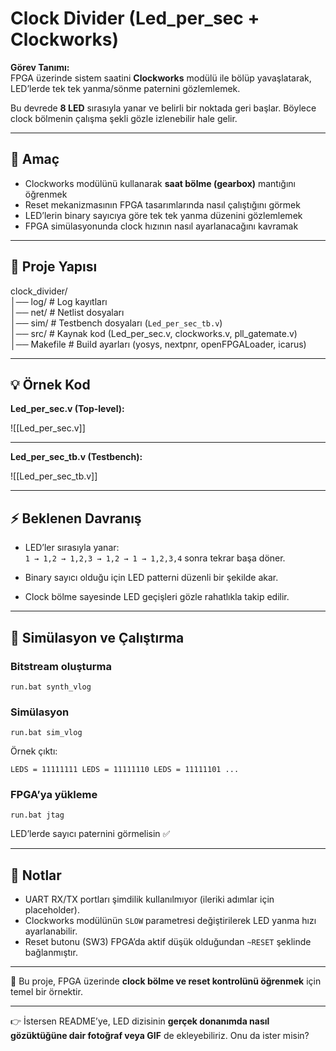 # **Clock Divider (Led_per_sec + Clockworks)**

**Görev Tanımı:**  
FPGA üzerinde sistem saatini **Clockworks** modülü ile bölüp yavaşlatarak, LED’lerde tek tek yanma/sönme paternini gözlemlemek.

Bu devrede **8 LED** sırasıyla yanar ve belirli bir noktada geri başlar. Böylece clock bölmenin çalışma şekli gözle izlenebilir hale gelir.

---

## 🎯 **Amaç**

- Clockworks modülünü kullanarak **saat bölme (gearbox)** mantığını öğrenmek
- Reset mekanizmasının FPGA tasarımlarında nasıl çalıştığını görmek
- LED’lerin binary sayıcıya göre tek tek yanma düzenini gözlemlemek
- FPGA simülasyonunda clock hızının nasıl ayarlanacağını kavramak

---

## 📂 Proje Yapısı

clock_divider/  
│── log/ # Log kayıtları  
│── net/ # Netlist dosyaları  
│── sim/ # Testbench dosyaları (`Led_per_sec_tb.v`)  
│── src/ # Kaynak kod (Led_per_sec.v, clockworks.v, pll_gatemate.v)  
│── Makefile # Build ayarları (yosys, nextpnr, openFPGALoader, icarus)

---

## 💡 Örnek Kod

**Led_per_sec.v (Top-level):**

![[Led_per_sec.v]]

---

**Led_per_sec_tb.v (Testbench):**

![[Led_per_sec_tb.v]]

---

## ⚡ Beklenen Davranış

- LED’ler sırasıyla yanar:  
    `1 → 1,2 → 1,2,3 → 1,2 → 1 → 1,2,3,4` sonra tekrar başa döner.
    
- Binary sayıcı olduğu için LED patterni düzenli bir şekilde akar.
- Clock bölme sayesinde LED geçişleri gözle rahatlıkla takip edilir.

---

## 🔧 Simülasyon ve Çalıştırma

### Bitstream oluşturma

`run.bat synth_vlog`

### Simülasyon

`run.bat sim_vlog`

Örnek çıktı:

`LEDS = 11111111 LEDS = 11111110 LEDS = 11111101 ...`

### FPGA’ya yükleme

`run.bat jtag`

LED’lerde sayıcı paternini görmelisin ✅

---

## 📝 Notlar

- UART RX/TX portları şimdilik kullanılmıyor (ileriki adımlar için placeholder).
- Clockworks modülünün `SLOW` parametresi değiştirilerek LED yanma hızı ayarlanabilir.
- Reset butonu (SW3) FPGA’da aktif düşük olduğundan `~RESET` şeklinde bağlanmıştır.

---

📌 Bu proje, FPGA üzerinde **clock bölme ve reset kontrolünü öğrenmek** için temel bir örnektir.

---

👉 İstersen README’ye, LED dizisinin **gerçek donanımda nasıl gözüktüğüne dair fotoğraf veya GIF** de ekleyebiliriz. Onu da ister misin?